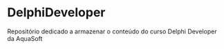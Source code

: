 # DelphiDeveloper
Repositório dedicado a armazenar o conteúdo do curso Delphi Developer da AquaSoft 
